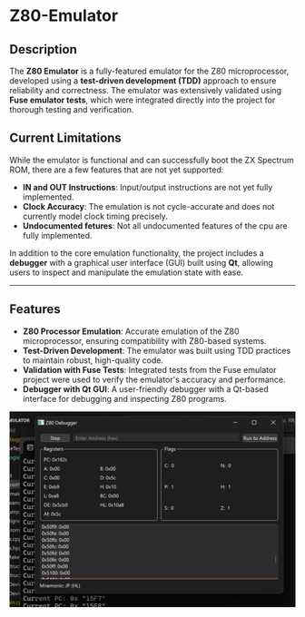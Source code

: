 ﻿# Z80-Emulator

## Description
The **Z80 Emulator** is a fully-featured emulator for the Z80 microprocessor, developed using a **test-driven development (TDD)** approach to ensure reliability and correctness. The emulator was extensively validated using **Fuse emulator tests**, which were integrated directly into the project for thorough testing and verification. 

## Current Limitations
While the emulator is functional and can successfully boot the ZX Spectrum ROM, there are a few features that are not yet supported:
- **IN and OUT Instructions**: Input/output instructions are not yet fully implemented.
- **Clock Accuracy**: The emulation is not cycle-accurate and does not currently model clock timing precisely.
- **Undocumented fetures**: Not all undocumented features of the cpu are fully implemented.

In addition to the core emulation functionality, the project includes a **debugger** with a graphical user interface (GUI) built using **Qt**, allowing users to inspect and manipulate the emulation state with ease.

---

## Features
- **Z80 Processor Emulation**: Accurate emulation of the Z80 microprocessor, ensuring compatibility with Z80-based systems.
- **Test-Driven Development**: The emulator was built using TDD practices to maintain robust, high-quality code.
- **Validation with Fuse Tests**: Integrated tests from the Fuse emulator project were used to verify the emulator's accuracy and performance.
- **Debugger with Qt GUI**: A user-friendly debugger with a Qt-based interface for debugging and inspecting Z80 programs.

![alt text](image.png)
